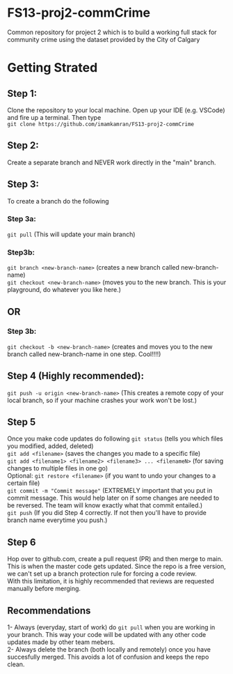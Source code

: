 # FS13-proj2-commCrime
Common repository for project 2 which is to build a working full stack for community crime using the dataset provided by the City of Calgary

# Getting Strated
## Step 1:
Clone the repository to your local machine. Open up your IDE (e.g. VSCode) and fire up a terminal. Then type <br>
`git clone https://github.com/imamkamran/FS13-proj2-commCrime`
## Step 2:
Create a separate branch and NEVER work directly in the "main" branch.
## Step 3:
To create a branch do the following <br>
### Step 3a:
`git pull` (This will update your main branch)
### Step3b:
`git branch <new-branch-name>` (creates a new branch called new-branch-name) <br>
`git checkout <new-branch-name>` (moves you to the new branch. This is your playground, do whatever you like here.) <br>
## OR
### Step 3b:
`git checkout -b <new-branch-name>` (creates and moves you to the new branch called new-branch-name in one step. Cool!!!!)
## Step 4 (Highly recommended):
`git push -u origin <new-branch-name>` (This creates a remote copy of your local branch, so if your machine crashes your work won't be lost.)
## Step 5
Once you make code updates do following <be>
`git status` (tells you which files you modified, added, deleted) <br>
`git add <filename>` (saves the changes you made to a specific file) <br>
`git add <filename1> <filename2> <filename3> ... <filenameN>` (for saving changes to multiple files in one go)<br>
Optional: `git restore <filename>` (if you want to undo your changes to a certain file)<br>
`git commit -m "Commit message"` (EXTREMELY important that you put in commit message. This would help later on if some changes are needed to be reversed. The team will know exactly what that commit entailed.)<br>
`git push` (If you did Step 4 correctly. If not then you'll have to provide branch name everytime you push.)
## Step 6
Hop over to github.com, create a pull request (PR) and then merge to main. This is when the master code gets updated. Since the repo is a free version, we can't set up a branch protection rule for forcing a code review.<br>
With this limitation, it is highly recommended that reviews are requested manually before merging.

## Recommendations
1- Always (everyday, start of work) do `git pull` when you are working in your branch. This way your code will be updated with any other code updates made by other team mebers.<br>
2- Always delete the branch (both locally and remotely) once you have succesfully merged. This avoids a lot of confusion and keeps the repo clean.



